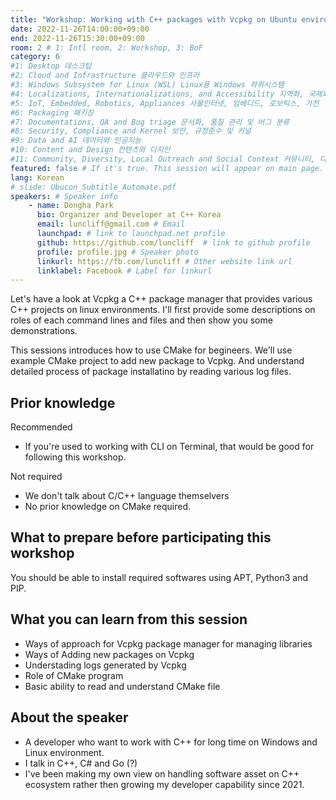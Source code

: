 ```yaml
---
title: "Workshop: Working with C++ packages with Vcpkg on Ubuntu environment"
date: 2022-11-26T14:00:00+09:00
end: 2022-11-26T15:30:00+09:00
room: 2 # 1: Intl room, 2: Workshop, 3: BoF
category: 6
#1: Desktop 데스크탑
#2: Cloud and Infrastructure 클라우드와 인프라
#3: Windows Subsystem for Linux (WSL) Linux용 Windows 하위시스템
#4: Localizations, Internationalizations, and Accessibility 지역화, 국제화 및 접근성
#5: IoT, Embedded, Robotics, Appliances 사물인터넷, 임베디드, 로보틱스, 가전
#6: Packaging 패키징
#7: Documentations, QA and Bug triage 문서화, 품질 관리 및 버그 분류
#8: Security, Compliance and Kernel 보안, 규정준수 및 커널
#9: Data and AI 데이터와 인공지능
#10: Content and Design 컨텐츠와 디지인
#11: Community, Diversity, Local Outreach and Social Context 커뮤니티, 다양성, 지역 사회 협력과 사회적 관점
featured: false # If it's true. This session will appear on main page.
lang: Korean
# slide: Ubucon_Subtitle_Automate.pdf
speakers: # Speaker info
    - name: Dongha Park
      bio: Organizer and Developer at C++ Korea
      email: luncliff@gmail.com # Email
      launchpad: # link to launchpad.net profile
      github: https://github.com/luncliff  # link to github profile
      profile: profile.jpg # Speaker photo
      linkurl: https://fb.com/luncliff # Other website link url
      linklabel: Facebook # Label for linkurl
---
```


Let's have a look at Vcpkg a C++ package manager that provides various C++ projects on linux environments.
I'll first provide some descriptions on roles of each command lines and files and then show you some demonstrations.

This sessions introduces how to use CMake for begineers.
We'll use example CMake project to add new package to Vcpkg.
And understand detailed process of package installatino by reading various log files.

## Prior knowledge

Recommended
- If you're used to working with CLI on Terminal, that would be good for following this workshop.

Not required
- We don't talk about C/C++ language themselvers
- No prior knowledge on CMake required.
## What to prepare before participating this workshop
You should be able to install required softwares using APT, Python3 and PIP.

## What you can learn from this session
- Ways of approach for Vcpkg package manager for managing libraries
- Ways of Adding new packages on Vcpkg
- Understading logs generated by Vcpkg
- Role of CMake program
- Basic ability to read and understand CMake file

## About the speaker
- A developer who want to work with C++ for long time on Windows and Linux environment.
- I talk in C++, C# and Go (?)
- I've been making my own view on handling software asset on C++ ecosystem rather then growing my developer capability since 2021.